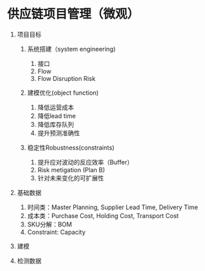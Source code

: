 # 供应链项目管理（微观）
1. 项目目标
    1. 系统搭建（system engineering)
        1. 接口
        2. Flow
        3. Flow Disruption Risk
    2. 建模优化(object function)
        1. 降低运营成本
        2. 降低lead time
        3. 降低库存队列
        4. 提升预测准确性

    3. 稳定性Robustness(constraints)
        1. 提升应对波动的反应效率（Buffer）
        2. Risk metigation (Plan B)
        3. 针对未来变化的可扩展性

2. 基础数据
    1. 时间类：Master Planning, Supplier Lead Time, Delivery Time
    2. 成本类：Purchase Cost, Holding Cost, Transport Cost
    3. SKU分解：BOM
    4. Constraint: Capacity
3. 建模
4. 检测数据